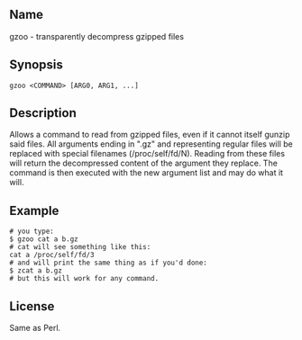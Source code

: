 ## Name
gzoo - transparently decompress gzipped files

## Synopsis
    gzoo <COMMAND> [ARG0, ARG1, ...]

## Description
Allows a command to read from gzipped files, even if it cannot itself gunzip said files.
All arguments ending in ".gz" and representing regular files will be replaced with special filenames (/proc/self/fd/N). Reading from these files will return the decompressed content of the argument they replace.
The command is then executed with the new argument list and may do what it will.

## Example
    # you type:
    $ gzoo cat a b.gz
	# cat will see something like this:
	cat a /proc/self/fd/3
	# and will print the same thing as if you'd done:
	$ zcat a b.gz
	# but this will work for any command.

## License
Same as Perl.

